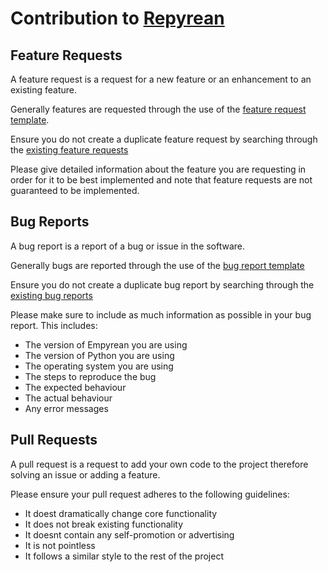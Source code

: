 # Contribution to [Repyrean](https://github.com/donnyboi1234/Repyrean)

## Feature Requests

A feature request is a request for a new feature or an enhancement to an existing feature. 

Generally features are requested through the use of the [feature request template](https://github.com/donny1234/Repyrean/blob/main/.github/ISSUE_TEMPLATE/feature_request.md).

Ensure you do not create a duplicate feature request by searching through the [existing feature requests](https://github.com/donnyboi1234/Repyrean/issues?q=is%3Aissue+label%3Aenhancement++%5BFEAT.%5D+)

Please give detailed information about the feature you are requesting in order for it to be best implemented and note that feature requests are not guaranteed to be implemented.

## Bug Reports

A bug report is a report of a bug or issue in the software.

Generally bugs are reported through the use of the [bug report template](https://github.com/donnyboi1234/Repyrean/blob/main/.github/ISSUE_TEMPLATE/bug_report.md)

Ensure you do not create a duplicate bug report by searching through the [existing bug reports](https://github.com/donnyboi1234/Repyrean/issues?q=is%3Aissue+is%3Aclosed+label%3Abug)

Please make sure to include as much information as possible in your bug report. This includes:

- The version of Empyrean you are using
- The version of Python you are using
- The operating system you are using
- The steps to reproduce the bug
- The expected behaviour
- The actual behaviour
- Any error messages

## Pull Requests

A pull request is a request to add your own code to the project therefore solving an issue or adding a feature.

Please ensure your pull request adheres to the following guidelines:
- It doest dramatically change core functionality
- It does not break existing functionality
- It doesnt contain any self-promotion or advertising
- It is not pointless
- It follows a similar style to the rest of the project
